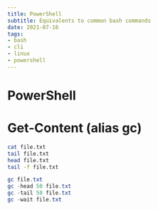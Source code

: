 ```yaml
---
title: PowerShell
subtitle: Equivalents to common bash commands
date: 2021-07-16
tags:
- bash
- cli
- linux
- powershell
---
```


# PowerShell

# Get-Content (alias gc)

```bash
cat file.txt
tail file.txt
head file.txt
tail -f file.txt
```

```powershell
gc file.txt
gc -head 50 file.txt
gc -tail 50 file.txt
gc -wait file.txt
```

